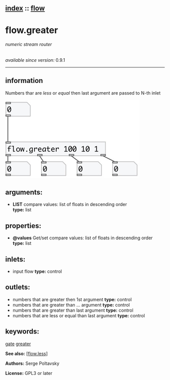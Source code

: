 [index](index.html) :: [flow](category_flow.html)
---

# flow.greater

###### numeric stream router

*available since version:* 0.9.1

---


## information
Numbers thar are *less* or *equal* then last argument are passed to N-th
            inlet



[![example](../examples/img/flow.greater.jpg)](../examples/pd/flow.greater.pd)



## arguments:

* **LIST**
compare values: list of floats in descending order<br>
__type:__ list<br>





## properties:

* **@values** 
Get/set compare values: list of floats in descending order<br>
__type:__ list<br>



## inlets:

* input flow 
__type:__ control<br>



## outlets:

* numbers that are greater then 1st argument
__type:__ control<br>
* numbers that are greater than ... argument
__type:__ control<br>
* numbers that are greater than last argument
__type:__ control<br>
* numbers that are less or equal than last argument
__type:__ control<br>



## keywords:

[gate](keywords/gate.html)
[greater](keywords/greater.html)



**See also:**
[\[flow.less\]](flow.less.html)




**Authors:** Serge Poltavsky




**License:** GPL3 or later





